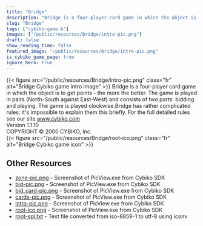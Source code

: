 ```yaml
---
title: "Bridge"
description: "Bridge is a four-player card game in which the object is to get points - the more the better. The game is played in pairs (North-South against East-West) and consists of two parts: bidding and playing. The game is played clockwise.Bridge has rather complicated rules; it's impossi..."
slug: "Bridge"
tags: ["cybiko-game-b"]
images: ["/public/resources/Bridge/intro-pic.png"]
draft: false
show_reading_time: false
featured_image: "/public/resources/Bridge/intro-pic.png"
is_cybiko_game_page: true
ignore_hero: true
---
```

{{< figure src="/public/resources/Bridge/intro-pic.png" class="fr" alt="Bridge Cybiko game intro image" >}}
Bridge is a four-player card game in which the object is to get points - the more the better. The game is played in pairs (North-South against East-West) and consists of two parts: bidding and playing. The game is played clockwise.Bridge has rather complicated rules; it's impossible to explain them this briefly.  For the full detailed rules see our site www.cybiko.com  \
Version 1.1.10 \
COPYRIGHT © 2000 CYBIKO, Inc. \
 {{< figure src="/public/resources/Bridge/root-ico.png" class="fr" alt="Bridge Cybiko game icon" >}}

## Other Resources
* [zone-pic.png](/public/resources/Bridge/zone-pic.png) - Screenshot of PicView.exe from Cybiko SDK
* [bid-pic.png](/public/resources/Bridge/bid-pic.png) - Screenshot of PicView.exe from Cybiko SDK
* [bid_card-pic.png](/public/resources/Bridge/bid_card-pic.png) - Screenshot of PicView.exe from Cybiko SDK
* [cards-pic.png](/public/resources/Bridge/cards-pic.png) - Screenshot of PicView.exe from Cybiko SDK
* [intro-pic.png](/public/resources/Bridge/intro-pic.png) - Screenshot of PicView.exe from Cybiko SDK
* [root-ico.png](/public/resources/Bridge/root-ico.png) - Screenshot of PicView.exe from Cybiko SDK
* [root-spl.txt](/public/resources/Bridge/root-spl.txt) - Text file converted from iso-8859-1 to utf-8 using iconv

